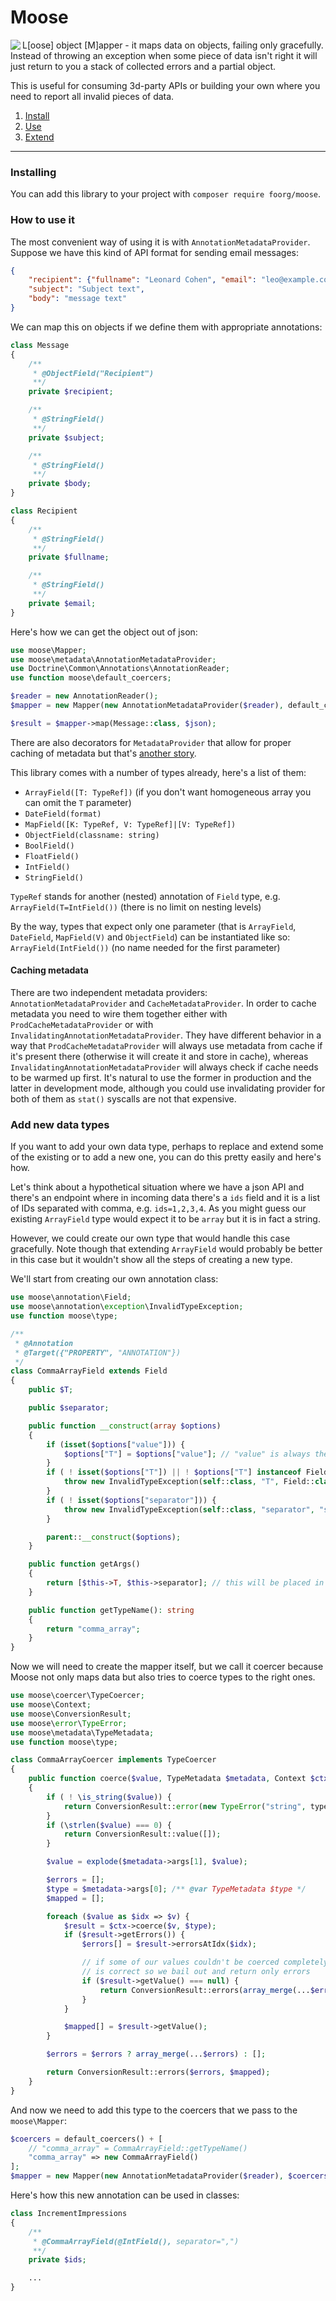 Moose
=====

<image src="/moose64.png" align="left" />

L[oose] object [M]apper - it maps data on objects, failing only gracefully.
 Instead of throwing an exception when some piece of data isn't right it will
 just return to you a stack of collected errors and a partial object.

This is useful for consuming 3d-party APIs or building your own
 where you need to report all invalid pieces of data.

 1. [Install](#installing)
 2. [Use](#how-to-use-it)
 3. [Extend](#add-new-data-types)

___

### Installing

You can add this library to your project with `composer require foorg/moose`.

### How to use it


The most convenient way of using it is with `AnnotationMetadataProvider`.
Suppose we have this kind of API format for sending email messages:
```json
{
    "recipient": {"fullname": "Leonard Cohen", "email": "leo@example.com"},
    "subject": "Subject text",
    "body": "message text"
}
```
We can map this on objects if we define them with appropriate annotations:

```php
class Message
{
    /**
     * @ObjectField("Recipient")
     **/
    private $recipient;

    /**
     * @StringField()
     **/
    private $subject;

    /**
     * @StringField()
     **/
    private $body;
}

class Recipient
{
    /**
     * @StringField()
     **/
    private $fullname;

    /**
     * @StringField()
     **/
    private $email;
}
```
Here's how we can get the object out of json:
```php
use moose\Mapper;
use moose\metadata\AnnotationMetadataProvider;
use Doctrine\Common\Annotations\AnnotationReader;
use function moose\default_coercers;

$reader = new AnnotationReader();
$mapper = new Mapper(new AnnotationMetadataProvider($reader), default_coercers());

$result = $mapper->map(Message::class, $json);
```

There are also decorators for `MetadataProvider` that allow for proper caching of
 metadata but that's [another story](#caching-metadata).

This library comes with a number of types already, here's a list of them:
 * `ArrayField([T: TypeRef])` (if you don't want homogeneous array you can omit the `T` parameter)
 * `DateField(format)`
 * `MapField([K: TypeRef, V: TypeRef]|[V: TypeRef])`
 * `ObjectField(classname: string)`
 * `BoolField()`
 * `FloatField()`
 * `IntField()`
 * `StringField()`

`TypeRef` stands for another (nested) annotation of `Field` type, e.g.
 `ArrayField(T=IntField())` (there is no limit on nesting levels)
 
By the way, types that expect only one parameter (that is `ArrayField`,
 `DateField`, `MapField(V)` and `ObjectField`) can be instantiated like so:
 `ArrayField(IntField())` (no name needed for the first parameter)

#### Caching metadata

There are two independent metadata providers: `AnnotationMetadataProvider` and
 `CacheMetadataProvider`. In order to cache metadata you need to wire them together
 either with `ProdCacheMetadataProvider` or with `InvalidatingAnnotationMetadataProvider`.
 They have different behavior in a way that `ProdCacheMetadataProvider` will always use
 metadata from cache if it's present there (otherwise it will create it and store in cache),
 whereas `InvalidatingAnnotationMetadataProvider` will always check if cache needs to be
 warmed up first. It's natural to use the former in production and the latter in development
 mode, although you could use invalidating provider for both of them as `stat()` syscalls
 are not that expensive.

### Add new data types

If you want to add your own data type, perhaps to replace and extend some of the
 existing or to add a new one, you can do this pretty easily and here's how.

Let's think about a hypothetical situation where we have a json API and there's an
 endpoint where in incoming data there's a `ids` field and it is a list of IDs
 separated with comma, e.g. `ids=1,2,3,4`. As you might guess our existing `ArrayField`
 type would expect it to be `array` but it is in fact a string.

However, we could create our own type that would handle this case gracefully. Note though
 that extending `ArrayField` would probably be better in this case but it wouldn't show
 all the steps of creating a new type.

We'll start from creating our own annotation class:

```php
use moose\annotation\Field;
use moose\annotation\exception\InvalidTypeException;
use function moose\type;

/**
 * @Annotation
 * @Target({"PROPERTY", "ANNOTATION"})
 */
class CommaArrayField extends Field
{
    public $T;

    public $separator;

    public function __construct(array $options)
    {
        if (isset($options["value"])) {
            $options["T"] = $options["value"]; // "value" is always the unnamed first argument of an annotation, if any
        }
        if ( ! isset($options["T"]) || ! $options["T"] instanceof Field) {
            throw new InvalidTypeException(self::class, "T", Field::class, type($options["T"]));
        }
        if ( ! isset($options["separator"])) {
            throw new InvalidTypeException(self::class, "separator", "string", "null");
        }

        parent::__construct($options);
    }

    public function getArgs()
    {
        return [$this->T, $this->separator]; // this will be placed in $metadata->args
    }

    public function getTypeName(): string
    {
        return "comma_array";
    }
}
```

Now we will need to create the mapper itself, but we call it coercer because Moose not only
 maps data but also tries to coerce types to the right ones.

```php
use moose\coercer\TypeCoercer;
use moose\Context;
use moose\ConversionResult;
use moose\error\TypeError;
use moose\metadata\TypeMetadata;
use function moose\type;

class CommaArrayCoercer implements TypeCoercer
{
    public function coerce($value, TypeMetadata $metadata, Context $ctx): ConversionResult
    {
        if ( ! \is_string($value)) {
            return ConversionResult::error(new TypeError("string", type($value)));
        }
        if (\strlen($value) === 0) {
            return ConversionResult::value([]);
        }

        $value = explode($metadata->args[1], $value);

        $errors = [];
        $type = $metadata->args[0]; /** @var TypeMetadata $type */
        $mapped = [];

        foreach ($value as $idx => $v) {
            $result = $ctx->coerce($v, $type);
            if ($result->getErrors()) {
                $errors[] = $result->errorsAtIdx($idx);

                // if some of our values couldn't be coerced completely, we can't say that this array
                // is correct so we bail out and return only errors
                if ($result->getValue() === null) {
                    return ConversionResult::errors(array_merge(...$errors));
                }
            }

            $mapped[] = $result->getValue();
        }

        $errors = $errors ? array_merge(...$errors) : [];

        return ConversionResult::errors($errors, $mapped);
    }
}
```

And now we need to add this type to the coercers that we pass to the `moose\Mapper`:
```php
$coercers = default_coercers() + [
    // "comma_array" = CommaArrayField::getTypeName()
    "comma_array" => new CommaArrayField()
];
$mapper = new Mapper(new AnnotationMetadataProvider($reader), $coercers);
```

Here's how this new annotation can be used in classes:
```php
class IncrementImpressions
{
    /**
     * @CommaArrayField(@IntField(), separator=",")
     **/
    private $ids;

    ...
}
```
